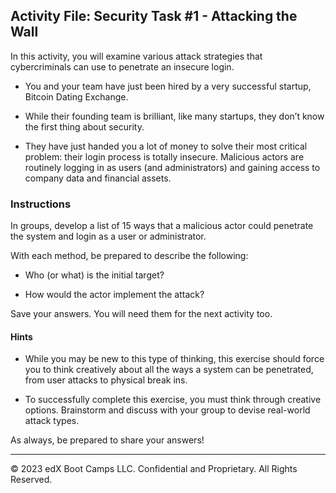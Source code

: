## Activity File: Security Task #1 - Attacking the Wall

In this activity, you will examine various attack strategies that cybercriminals can use to penetrate an insecure login. 

- You and your team have just been hired by a very successful startup, Bitcoin Dating Exchange. 

- While their founding team is brilliant, like many startups, they don’t know the first thing about security.

- They have just handed you a lot of money to solve their most critical problem: their login process is totally insecure. Malicious actors are routinely logging in as users (and administrators) and gaining access to company data and financial assets.

### Instructions

In groups, develop a list of 15 ways that a malicious actor could penetrate the system and login as a user or administrator.

With each method, be prepared to describe the following:

  - Who (or what) is the initial target?

  - How would the actor implement the attack?

Save your answers. You will need them for the next activity too.   

#### Hints

- While you may be new to this type of thinking, this exercise should force you to think creatively about all the ways a system can be penetrated, from user attacks to physical break ins. 

- To successfully complete this exercise, you must think through creative options. Brainstorm and discuss with your group to devise real-world attack types. 

As always, be prepared to share your answers!

---

© 2023 edX Boot Camps LLC. Confidential and Proprietary. All Rights Reserved.    
